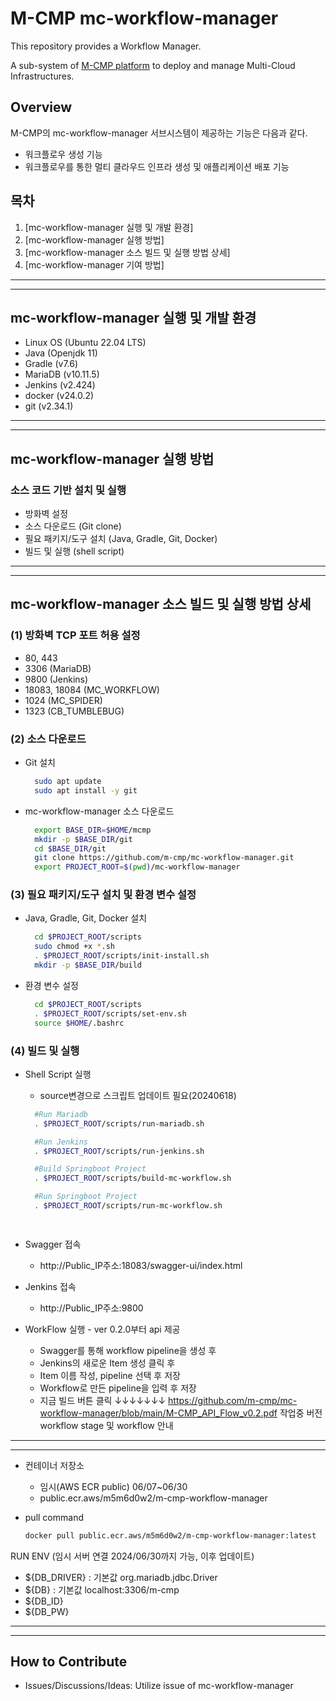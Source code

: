 # M-CMP mc-workflow-manager

This repository provides a Workflow Manager.

A sub-system of [M-CMP platform](https://github.com/m-cmp/docs/tree/main) to deploy and manage Multi-Cloud Infrastructures. 

## Overview

M-CMP의 mc-workflow-manager 서브시스템이 제공하는 기능은 다음과 같다.

- 워크플로우 생성 기능
- 워크플로우를 통한 멀티 클라우드 인프라 생성 및 애플리케이션 배포 기능


## 목차

1. [mc-workflow-manager 실행 및 개발 환경]
2. [mc-workflow-manager 실행 방법]
3. [mc-workflow-manager 소스 빌드 및 실행 방법 상세]
4. [mc-workflow-manager 기여 방법]

---

---


## mc-workflow-manager 실행 및 개발 환경

- Linux OS (Ubuntu 22.04 LTS)
- Java (Openjdk 11)
- Gradle (v7.6)
- MariaDB (v10.11.5)
- Jenkins (v2.424)
- docker (v24.0.2)
- git (v2.34.1)

---

---

## mc-workflow-manager 실행 방법

### 소스 코드 기반 설치 및 실행

- 방화벽 설정
- 소스 다운로드 (Git clone)
- 필요 패키지/도구 설치 (Java, Gradle, Git, Docker)
- 빌드 및 실행 (shell script)

---

---

## mc-workflow-manager 소스 빌드 및 실행 방법 상세

### (1) 방화벽 TCP 포트 허용 설정

- 80, 443
- 3306 (MariaDB)
- 9800 (Jenkins)
- 18083, 18084 (MC_WORKFLOW)
- 1024 (MC_SPIDER)
- 1323 (CB_TUMBLEBUG)

### (2) 소스 다운로드

- Git 설치
  ```bash
  	sudo apt update
  	sudo apt install -y git
  ```
- mc-workflow-manager 소스 다운로드
  ```bash
  	export BASE_DIR=$HOME/mcmp
  	mkdir -p $BASE_DIR/git
  	cd $BASE_DIR/git
  	git clone https://github.com/m-cmp/mc-workflow-manager.git
  	export PROJECT_ROOT=$(pwd)/mc-workflow-manager
  ```

### (3) 필요 패키지/도구 설치 및 환경 변수 설정

- Java, Gradle, Git, Docker 설치

  ```bash
  	cd $PROJECT_ROOT/scripts
  	sudo chmod +x *.sh
  	. $PROJECT_ROOT/scripts/init-install.sh
  	mkdir -p $BASE_DIR/build

  ```

- 환경 변수 설정
  ```bash
  	cd $PROJECT_ROOT/scripts
  	. $PROJECT_ROOT/scripts/set-env.sh
  	source $HOME/.bashrc
  ```

### (4) 빌드 및 실행

- Shell Script 실행
  - source변경으로 스크립트 업데이트 필요(20240618)


  ```bash
    #Run Mariadb
  	. $PROJECT_ROOT/scripts/run-mariadb.sh

  	#Run Jenkins
  	. $PROJECT_ROOT/scripts/run-jenkins.sh

  	#Build Springboot Project
  	. $PROJECT_ROOT/scripts/build-mc-workflow.sh

  	#Run Springboot Project
  	. $PROJECT_ROOT/scripts/run-mc-workflow.sh

    
  ```

- Swagger 접속
  - http://Public_IP주소:18083/swagger-ui/index.html

- Jenkins 접속
  - http://Public_IP주소:9800

- WorkFlow 실행 - ver 0.2.0부터 api 제공
  - Swagger를 통해 workflow pipeline을 생성 후
  - Jenkins의 새로운 Item 생성 클릭 후
  - Item 이름 작성, pipeline 선택 후 저장
  - Workflow로 만든 pipeline을 입력 후 저장
  - 지금 빌드 버튼 클릭
↓↓↓↓↓↓↓
https://github.com/m-cmp/mc-workflow-manager/blob/main/M-CMP_API_Flow_v0.2.pdf
작업중 버전 workflow stage 및 workflow 안내

---

---

- 컨테이너 저장소

  - 임시(AWS ECR public) 06/07~06/30
  - public.ecr.aws/m5m6d0w2/m-cmp-workflow-manager

- pull command
  ```bash
  docker pull public.ecr.aws/m5m6d0w2/m-cmp-workflow-manager:latest
  ```
RUN ENV (임시 서버 연결 2024/06/30까지 가능, 이후 업데이트)
- ${DB_DRIVER} : 기본값 org.mariadb.jdbc.Driver
- ${DB} : 기본값 localhost:3306/m-cmp
- ${DB_ID}
- ${DB_PW}

---

---


## How to Contribute

- Issues/Discussions/Ideas: Utilize issue of mc-workflow-manager
